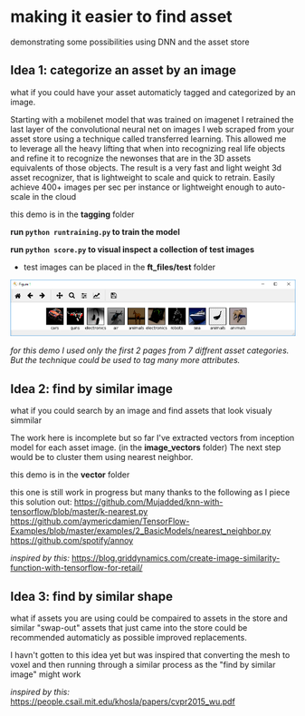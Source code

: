 # making it easier to find asset
demonstrating some possibilities using DNN and the asset store

## Idea 1: categorize an asset by an image
what if you could have your asset automaticly tagged and categorized by an image.

Starting with a mobilenet model that was trained on imagenet I retrained the last layer of the convolutional neural net on images I web scraped from your asset store using a technique called transferred learning.  This allowed me to leverage all the heavy lifting that when into recognizing real life objects and refine it to recognize the newonses that are in the 3D assets equivalents of those objects.
The result is a very fast and light weight 3d asset recognizer, that is lightweight to scale and quick to retrain.
Easily achieve 400+ images per sec per instance or lightweight enough to auto-scale in the cloud

this demo is in the **tagging** folder

**run `python runtraining.py` to train the model**

**run `python score.py` to visual inspect a collection of test images** 
- test images can be placed in the **ft_files/test** folder

![Alt text](https://raw.githubusercontent.com/zaront/tensorflow-assetstore/master/Capture.PNG "results")

*for this demo I used only the first 2 pages from 7 diffrent asset categories.  But the technique could be used to tag many more attributes.*

## Idea 2: find by similar image
what if you could search by an image and find assets that look visualy simmilar

The work here is incomplete but so far I've extracted vectors from inception model for each asset image. (in the **image_vectors** folder)  The next step would be to cluster them using nearest neighbor.

this demo is in the **vector** folder

this one is still work in progress but many thanks to the following as I piece this solution out:
https://github.com/Mujadded/knn-with-tensorflow/blob/master/k-nearest.py
https://github.com/aymericdamien/TensorFlow-Examples/blob/master/examples/2_BasicModels/nearest_neighbor.py
https://github.com/spotify/annoy

*inspired by this:*
https://blog.griddynamics.com/create-image-similarity-function-with-tensorflow-for-retail/

## Idea 3: find by similar shape
what if assets you are using could be compaired to assets in the store and similar "swap-out" assets that just came into the store could be recommended automaticly as possible improved replacements.

I havn't gotten to this idea yet but was inspired that converting the mesh to voxel and then running through a similar process as the "find by similar image" might work

*inspired by this:*
https://people.csail.mit.edu/khosla/papers/cvpr2015_wu.pdf
